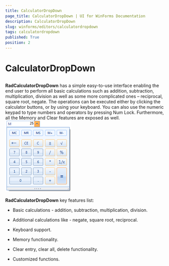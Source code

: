 ```yaml
---
title: CalculatorDropDown
page_title: CalculatorDropDown | UI for WinForms Documentation
description: CalculatorDropDown
slug: winforms/editors/calculatordropdown
tags: calculatordropdown
published: True
position: 2
---
```


# CalculatorDropDown



## 

__RadCalculatorDropDown__ has a simple easy-to-use interface enabling the end user to perform all basic calculations such as addition, subtraction, multiplication, division as 
          well as some more complicated ones – reciprocal, square root, negate. The operations can be executed either by clicking the calculator buttons, or by using
          your keyboard. You can also use the numeric keypad to type numbers and operators by pressing Num Lock. Furthermore, all the Memory and Clear features are 
          exposed as well.
        ![editors-calculator-overview 001](images/editors-calculator-overview001.png)

__RadCalculatorDropDown__ key features list:

* Basic calculations - addition, subtraction, multiplication, division.
            

* Additional calculations like - negate, square root, reciprocal.
            

* Keyboard support.
            

* Memory functionality.
            

* Clear entry, clear all, delete functionality.
            

* Customized functions.
            
